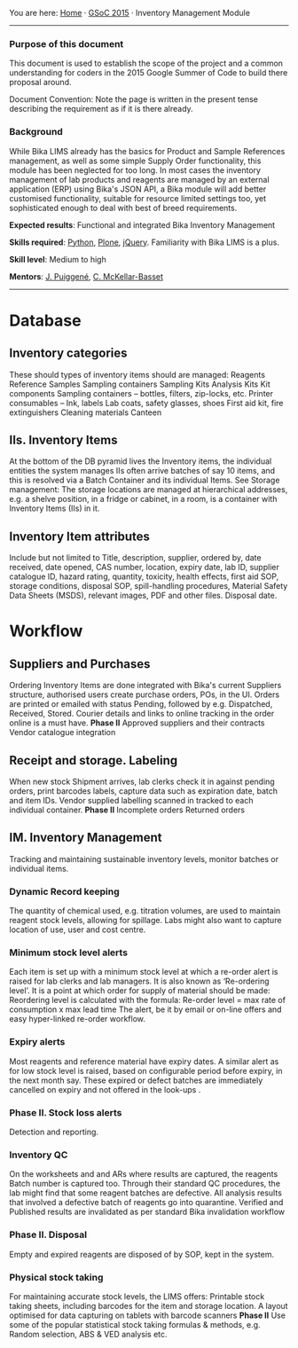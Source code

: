 You are here: [Home](https://github.com/bikalabs/Bika-LIMS/wiki) · [GSoC 2015](https://github.com/bikalabs/Bika-LIMS/wiki/GSoC-2015) · Inventory Management Module
***

### Purpose of this document

This document is used to establish the scope of the project and a common understanding for coders in the 2015 Google Summer of Code to build there proposal around. 

Document Convention: Note the page is written in the present tense describing the requirement as if it is there already.

### Background
While Bika LIMS already has the basics for Product and Sample References management, as well as some simple Supply Order functionality, this module has been neglected for too long.
In most cases the inventory management of lab products and reagents are managed by an external application (ERP) using Bika's JSON API, a Bika module will add better customised functionality, suitable for resource limited settings too, yet sophisticated enough to deal with best of breed requirements.

**Expected results**: Functional and integrated Bika Inventory Management

**Skills required**: [Python](http://python.org), [Plone](http://plone.org), [jQuery](http://jquery.com). Familiarity with Bika LIMS is a plus.

**Skill level**: Medium to high

**Mentors**: [J. Puiggené](http://github.com/xispa), [C. McKellar-Basset](http://github.com/rockfruit)

***


# Database
## Inventory categories
These should types of  inventory items should are managed:
Reagents
Reference Samples
Sampling containers
Sampling Kits
Analysis Kits
Kit components
Sampling containers – bottles, filters, zip-locks, etc.
Printer consumables – Ink, labels
Lab coats, safety glasses, shoes
First aid kit,  fire extinguishers
Cleaning materials
Canteen
## IIs. Inventory Items
At the bottom of the DB pyramid lives the Inventory items, the individual entities the system manages 
IIs often arrive batches of say 10 items, and this is resolved via a Batch Container and its individual Items.
See Storage management: The storage locations are managed at hierarchical addresses, e.g. a shelve position, in a fridge or cabinet, in a room,  is a container with Inventory Items (IIs) in it.
## Inventory Item attributes
Include but not limited to
Title, description, supplier, ordered by, date received, date opened, CAS number, location, expiry date, lab ID, supplier catalogue  ID, hazard rating, quantity, toxicity, health effects, first aid SOP, storage conditions, disposal SOP, spill-handling procedures, Material Safety Data Sheets (MSDS), relevant images, PDF and other files. Disposal date.

# Workflow
## Suppliers and Purchases
Ordering Inventory Items are done integrated with Bika's current Suppliers structure, authorised users create purchase orders, POs, in the UI. 
Orders are printed or emailed with status Pending, followed by e.g. Dispatched, Received, Stored. 
Courier details and links to online tracking in the order online is a must have.
**Phase II**
Approved suppliers and their contracts
Vendor catalogue integration
## Receipt and storage. Labeling
When new stock Shipment arrives, lab clerks check it in against pending orders, print barcodes labels, capture data such as expiration date, batch and item IDs. Vendor supplied labelling scanned in tracked to each individual container.
**Phase II**
Incomplete orders
Returned orders
## IM. Inventory Management
Tracking and maintaining sustainable inventory levels, monitor batches or individual items.
### Dynamic Record keeping
The quantity of chemical used, e.g. titration volumes, are used to maintain reagent stock levels, allowing for spillage.
Labs might also want to capture location of use, user and cost centre.
### Minimum stock level alerts
Each item is set up with a minimum stock level at which a re-order alert is raised for lab clerks and lab managers. It is also known as ‘Re-ordering level’. It is a point at which order for supply of material should be made: 
Reordering level is calculated with the formula:
Re-order level = max rate of consumption x max lead time
The alert, be it by email or on-line offers and easy hyper-linked re-order workflow.
### Expiry alerts
Most reagents and reference material have expiry dates. A  similar alert as for low stock level is raised, based on configurable period before expiry, in the next month say.
These expired or defect batches are immediately cancelled on expiry and not offered in the look-ups .
### Phase II. Stock loss alerts
Detection and reporting.
### Inventory QC
On the worksheets and and ARs where results are captured, the reagents Batch number is captured too.
Through their standard QC procedures, the lab might find that some reagent batches are defective. All analysis results that involved a defective batch of reagents go into quarantine. 
Verified and Published results are invalidated as per standard Bika invalidation workflow
### Phase II. Disposal
Empty and expired reagents are disposed of by SOP, kept in the system.
### Physical stock taking
For maintaining accurate stock levels, the LIMS offers:
Printable stock taking sheets, including barcodes for the item and storage location.
A layout optimised for data capturing on tablets with barcode scanners
**Phase II**
Use some of the popular statistical stock taking formulas & methods, e.g.  Random selection, ABS & VED analysis etc.